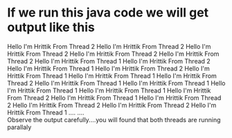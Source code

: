 # If we run this java code we will get output like this 

<div>
Hello I'm Hrittik From Thread 2
Hello I'm Hrittik From Thread 2
Hello I'm Hrittik From Thread 2
Hello I'm Hrittik From Thread 2
Hello I'm Hrittik From Thread 2
Hello I'm Hrittik From Thread 1
Hello I'm Hrittik From Thread 2
Hello I'm Hrittik From Thread 1
Hello I'm Hrittik From Thread 2
Hello I'm Hrittik From Thread 1
Hello I'm Hrittik From Thread 1
Hello I'm Hrittik From Thread 2
Hello I'm Hrittik From Thread 1
Hello I'm Hrittik From Thread 1
Hello I'm Hrittik From Thread 1
Hello I'm Hrittik From Thread 1
Hello I'm Hrittik From Thread 2
Hello I'm Hrittik From Thread 1
Hello I'm Hrittik From Thread 2
Hello I'm Hrittik From Thread 2
Hello I'm Hrittik From Thread 2
Hello I'm Hrittik From Thread 1
....
....
<div>

  <div>Observe the output carefully....you will found that both threads are running parallaly</div>
